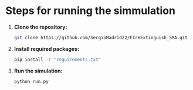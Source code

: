 # Steps for running the simmulation

1. **Clone the repository:**
   ```bash
   git clone https://github.com/SergioMadrid22/FIreExtinguish_SMA.git
2. **Install required packages:**
   ```bash
   pip install -r "requirements.txt"
3. **Run the simulation:**
   ```bash
   python run.py
